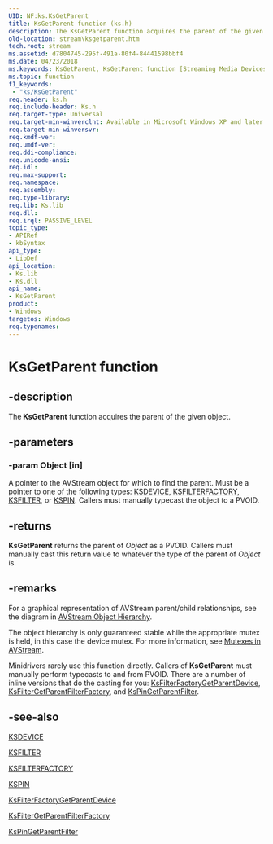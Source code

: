 ```yaml
---
UID: NF:ks.KsGetParent
title: KsGetParent function (ks.h)
description: The KsGetParent function acquires the parent of the given object.
old-location: stream\ksgetparent.htm
tech.root: stream
ms.assetid: d7804745-295f-491a-80f4-84441598bbf4
ms.date: 04/23/2018
ms.keywords: KsGetParent, KsGetParent function [Streaming Media Devices], avfunc_da3c1932-98b1-4f29-8b5a-4663077759e9.xml, ks/KsGetParent, stream.ksgetparent
ms.topic: function
f1_keywords:
 - "ks/KsGetParent"
req.header: ks.h
req.include-header: Ks.h
req.target-type: Universal
req.target-min-winverclnt: Available in Microsoft Windows XP and later operating systems and DirectX 8.0 and later DirectX versions.
req.target-min-winversvr: 
req.kmdf-ver: 
req.umdf-ver: 
req.ddi-compliance: 
req.unicode-ansi: 
req.idl: 
req.max-support: 
req.namespace: 
req.assembly: 
req.type-library: 
req.lib: Ks.lib
req.dll: 
req.irql: PASSIVE_LEVEL
topic_type:
- APIRef
- kbSyntax
api_type:
- LibDef
api_location:
- Ks.lib
- Ks.dll
api_name:
- KsGetParent
product:
- Windows
targetos: Windows
req.typenames: 
---
```


# KsGetParent function


## -description


The<b> KsGetParent</b> function acquires the parent of the given object.


## -parameters




### -param Object [in]

A pointer to the AVStream object for which to find the parent. Must be a pointer to one of the following types: <a href="https://docs.microsoft.com/windows-hardware/drivers/ddi/content/ks/ns-ks-_ksdevice">KSDEVICE</a>, <a href="https://docs.microsoft.com/windows-hardware/drivers/ddi/content/ks/ns-ks-_ksfilterfactory">KSFILTERFACTORY</a>, <a href="https://docs.microsoft.com/windows-hardware/drivers/ddi/content/ks/ns-ks-_ksfilter">KSFILTER</a>, or <a href="https://docs.microsoft.com/windows-hardware/drivers/ddi/content/ks/ns-ks-_kspin">KSPIN</a>. Callers must manually typecast the object to a PVOID.


## -returns



<b>KsGetParent</b> returns the parent of <i>Object</i> as a PVOID. Callers must manually cast this return value to whatever the type of the parent of <i>Object</i> is.




## -remarks



For a graphical representation of AVStream parent/child relationships, see the diagram in <a href="https://docs.microsoft.com/windows-hardware/drivers/stream/avstream-object-hierarchy">AVStream Object Hierarchy</a>.

The object hierarchy is only guaranteed stable while the appropriate mutex is held, in this case the device mutex. For more information, see <a href="https://docs.microsoft.com/windows-hardware/drivers/stream/mutexes-in-avstream">Mutexes in AVStream</a>.

Minidrivers rarely use this function directly. Callers of <b>KsGetParent</b> must manually perform typecasts to and from PVOID. There are a number of inline versions that do the casting for you: <a href="https://docs.microsoft.com/windows-hardware/drivers/ddi/content/ks/nf-ks-ksfilterfactorygetparentdevice">KsFilterFactoryGetParentDevice</a>, <a href="https://docs.microsoft.com/windows-hardware/drivers/ddi/content/ks/nf-ks-ksfiltergetparentfilterfactory">KsFilterGetParentFilterFactory</a>, and <a href="https://docs.microsoft.com/windows-hardware/drivers/ddi/content/ks/nf-ks-kspingetparentfilter">KsPinGetParentFilter</a>.




## -see-also




<a href="https://docs.microsoft.com/windows-hardware/drivers/ddi/content/ks/ns-ks-_ksdevice">KSDEVICE</a>



<a href="https://docs.microsoft.com/windows-hardware/drivers/ddi/content/ks/ns-ks-_ksfilter">KSFILTER</a>



<a href="https://docs.microsoft.com/windows-hardware/drivers/ddi/content/ks/ns-ks-_ksfilterfactory">KSFILTERFACTORY</a>



<a href="https://docs.microsoft.com/windows-hardware/drivers/ddi/content/ks/ns-ks-_kspin">KSPIN</a>



<a href="https://docs.microsoft.com/windows-hardware/drivers/ddi/content/ks/nf-ks-ksfilterfactorygetparentdevice">KsFilterFactoryGetParentDevice</a>



<a href="https://docs.microsoft.com/windows-hardware/drivers/ddi/content/ks/nf-ks-ksfiltergetparentfilterfactory">KsFilterGetParentFilterFactory</a>



<a href="https://docs.microsoft.com/windows-hardware/drivers/ddi/content/ks/nf-ks-kspingetparentfilter">KsPinGetParentFilter</a>
 

 


